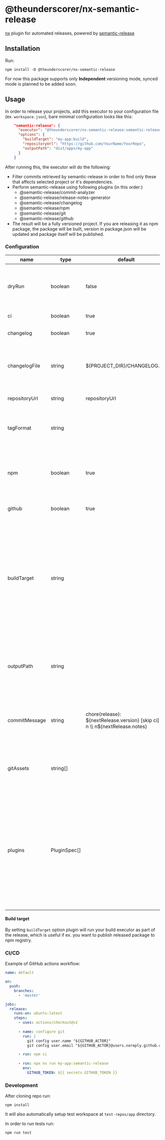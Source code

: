 # @theunderscorer/nx-semantic-release

[nx](https://nx.dev/) plugin for automated releases, powered by [semantic-release](https://github.com/semantic-release/semantic-release)

## Installation

Run:
```shell
npm install -D @theunderscorer/nx-semantic-release
```

For now this package supports only <b>Independent</b> versioning mode, synced mode is planned to be added soon.

## Usage

In order to release your projects, add this executor to your configuration file (ex. `workspace.json`), bare minimal configuration looks like this:

```json
    "semantic-release": {
      "executor": "@theunderscorer/nx-semantic-release:semantic-release",
      "options": {
        "buildTarget": "my-app:build",
        "repositoryUrl": "https://github.com/YourName/YourRepo",
        "outputPath": "dist/apps/my-app"
      }
    }
```

After running this, the executor will do the following:

* Filter commits retrieved by semantic-release in order to find only these that affects selected project or it's dependencies.
* Perform semantic-release using following plugins (in this order:)
  * @semantic-release/commit-analyzer
  * @semantic-release/release-notes-generator
  * @semantic-release/changelog
  * @semantic-release/npm
  * @semantic-release/git
  * @semantic-release/github
* The result will be a fully versioned project. If you are releasing it as npm package, the package will be built, version in package.json will be updated and package itself will be published.


### Configuration

| name          | type         | default                                                                        | required | description                                                                                                                                                                                                                                                                                                                     |
|---------------|--------------|--------------------------------------------------------------------------------|----------|---------------------------------------------------------------------------------------------------------------------------------------------------------------------------------------------------------------------------------------------------------------------------------------------------------------------------------|
|  dryRun       | boolean      | false                                                                          | no       | See what commands would be run, without committing to git or updating files                                                                                                                                                                                                                                                     |
| ci            | boolean      | true                                                                           | no       | Set to false to skip CI checks.                                                                                                                                                                                                                                                                                                 |
| changelog     | boolean      | true                                                                           | no       | Whether to generate changelog.                                                                                                                                                                                                                                                                                                  |
| changelogFile | string       | ${PROJECT_DIR}/CHANGELOG.md                                                    | no       | Path to changelog file. $PROJECT_DIR will be resolved to current project directory.                                                                                                                                                                                                                                             |
| repositoryUrl | string       | repositoryUrl                                                                  | no       | The URL of the repository to release from.                                                                                                                                                                                                                                                                                      |
| tagFormat     | string       |                                                                                | no       | Tag format to use. You can refer to [semantic-release configuration](https://github.com/semantic-release/semantic-release/blob/master/docs/usage/configuration.md#tagformat)                                                                                                                                                    |
| npm           | boolean      | true                                                                           | no       | Whether to bump package.json version and publish to registry (if package is public).                                                                                                                                                                                                                                            |
| github        | boolean      | true                                                                           | no       | Whether to create github release.                                                                                                                                                                                                                                                                                               |
| buildTarget   | string       |                                                                                | no       | The target of the build command. If your package is public and you want to release it to npm as part of release, you have to provide it. Plugin will use it to build your package and set version in package.json before releasing it to npm registry.                                                                          |
| outputPath    | string       |                                                                                | no       | The path to the output directory. Provide that if your package is public and you want to publish it into npm.                                                                                                                                                                                                                   |
| commitMessage | string       | chore(release): ${nextRelease.version} [skip ci] \\ n \\ n${nextRelease.notes} |          | The commit message to use when committing the release. You can refer to [@semantic-release/git](https://github.com/semantic-release/git#options).                                                                                                                                                                               |
| gitAssets     | string[]     |                                                                                | no       | Path to additional assets that will be commited to git with current release.                                                                                                                                                                                                                                                    |
| plugins       | PluginSpec[] |                                                                                | no       | Additional plugins for semantic-release. Note: these plugins will be added before @semantic-release/git, which means that you can assets generated by them to git as well. Supports the same format as [semantic-release](https://github.com/semantic-release/semantic-release/blob/master/docs/usage/configuration.md#plugins) |

#### Build target
By setting `buildTarget` option plugin will run your build executor as part of the release, which is useful if ex. you want to publish released package to npm registry.


### CI/CD

Example of GitHub actions workflow:
```yaml
name: default

on:
  push:
    branches:
      - 'master'

jobs:
  release:
    runs-on: ubuntu-latest
    steps:
      - uses: actions/checkout@v2
  
      - name: configure git
        run: |
          git config user.name "${GITHUB_ACTOR}"
          git config user.email "${GITHUB_ACTOR}@users.noreply.github.com"

      - run: npm ci
  
      - run: npx nx run my-app:semantic-release
        env:
          GITHUB_TOKEN: ${{ secrets.GITHUB_TOKEN }}
```

### Development

After cloning repo run:
```shell
npm install
```
It will also automatically setup test workspace at `test-repos/app` directory.

In order to run tests run:
```shell
npm run test
```
